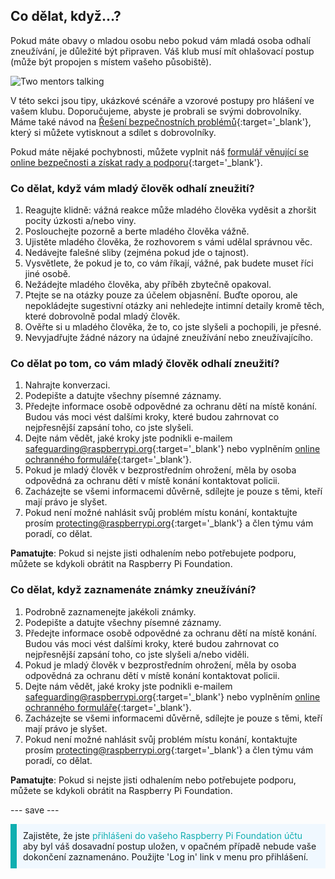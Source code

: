 ## Co dělat, když…?

Pokud máte obavy o mladou osobu nebo pokud vám mladá osoba odhalí zneužívání, je důležité být připraven. Váš klub musí mít ohlašovací postup (může být propojen s místem vašeho působiště).

![Two mentors talking](images/Safeguarding-Image4-1200x800.png)

V této sekci jsou tipy, ukázkové scénáře a vzorové postupy pro hlášení ve vašem klubu. Doporučujeme, abyste je probrali se svými dobrovolníky. Máme také návod na [Řešení bezpečnostních problémů](https://static.raspberrypi.org/files/safeguarding/Raspberry-Pi-Foundation-safeguarding-dealing-with-safeguarding-concerns.pdf){:target='_blank'}, který si můžete vytisknout a sdílet s dobrovolníky.

Pokud máte nějaké pochybnosti, můžete vyplnit náš [formulář věnující se online bezpečnosti a získat rady a podporu](https://form.raspberrypi.org/f/safeguarding-concern-form){:target='_blank'}.

### Co dělat, když vám mladý člověk odhalí zneužití?

1. Reagujte klidně: vážná reakce může mladého člověka vyděsit a zhoršit pocity úzkosti a/nebo viny.
1. Poslouchejte pozorně a berte mladého člověka vážně.
1. Ujistěte mladého člověka, že rozhovorem s vámi udělal správnou věc.
1. Nedávejte falešné sliby (zejména pokud jde o tajnost).
1. Vysvětlete, že pokud je to, co vám říkají, vážné, pak budete muset říci jiné osobě.
1. Nežádejte mladého člověka, aby příběh zbytečně opakoval.
1. Ptejte se na otázky pouze za účelem objasnění. Buďte oporou, ale nepokládejte sugestivní otázky ani nehledejte intimní detaily kromě těch, které dobrovolně podal mladý člověk.
1. Ověřte si u mladého člověka, že to, co jste slyšeli a pochopili, je přesné.
1. Nevyjadřujte žádné názory na údajné zneužívání nebo zneužívajícího.

### Co dělat po tom, co vám mladý člověk odhalí zneužití?

1. Nahrajte konverzaci.
1. Podepište a datujte všechny písemné záznamy.
1. Předejte informace osobě odpovědné za ochranu dětí na místě konání. Budou vás moci vést dalšími kroky, které budou zahrnovat co nejpřesnější zapsání toho, co jste slyšeli.
1. Dejte nám vědět, jaké kroky jste podnikli e-mailem [safeguarding@raspberrypi.org](mailto:safeguarding@raspberrypi.org){:target='_blank'} nebo vyplněním [online ochranného formuláře](https://form.raspberrypi.org/f/safeguarding-concern-form){:target='_blank'}.
1. Pokud je mladý člověk v bezprostředním ohrožení, měla by osoba odpovědná za ochranu dětí v místě konání kontaktovat policii.
1. Zacházejte se všemi informacemi důvěrně, sdílejte je pouze s těmi, kteří mají právo je slyšet.
1. Pokud není možné nahlásit svůj problém místu konání, kontaktujte prosím [protecting@raspberrypi.org](mailto:safeguarding@raspberrypi.org){:target='_blank'} a člen týmu vám poradí, co dělat.

**Pamatujte**: Pokud si nejste jisti odhalením nebo potřebujete podporu, můžete se kdykoli obrátit na Raspberry Pi Foundation.

### Co dělat, když zaznamenáte známky zneužívání?

1. Podrobně zaznamenejte jakékoli známky.
1. Podepište a datujte všechny písemné záznamy.
1. Předejte informace osobě odpovědné za ochranu dětí na místě konání. Budou vás moci vést dalšími kroky, které budou zahrnovat co nejpřesnější zapsání toho, co jste slyšeli a/nebo viděli.
1. Pokud je mladý člověk v bezprostředním ohrožení, měla by osoba odpovědná za ochranu dětí v místě konání kontaktovat policii.
1. Dejte nám vědět, jaké kroky jste podnikli e-mailem [safeguarding@raspberrypi.org](mailto:safeguarding@raspberrypi.org){:target='_blank'} nebo vyplněním [online ochranného formuláře](https://form.raspberrypi.org/f/safeguarding-concern-form){:target='_blank'}.
1. Zacházejte se všemi informacemi důvěrně, sdílejte je pouze s těmi, kteří mají právo je slyšet.
1. Pokud není možné nahlásit svůj problém místu konání, kontaktujte prosím [protecting@raspberrypi.org](mailto:safeguarding@raspberrypi.org){:target='_blank'} a člen týmu vám poradí, co dělat.

**Pamatujte**: Pokud si nejste jisti odhalením nebo potřebujete podporu, můžete se kdykoli obrátit na Raspberry Pi Foundation.

--- save ---

<p style="border-left: solid; border-width:10px; border-color: #0faeb0; background-color: aliceblue; padding: 10px;">
Zajistěte, že jste <span style="color: #0faeb0">přihlášeni do vašeho Raspberry Pi Foundation účtu</span> aby byl váš dosavadní postup uložen, v opačném případě nebude vaše dokončení zaznamenáno. Použijte 'Log in' link v menu pro přihlášení.
</p>

